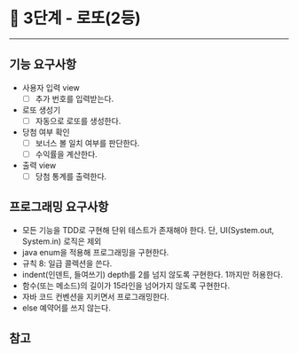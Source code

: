 # 🚀 3단계 - 로또(2등)
------------

## 기능 요구사항

* 사용자 입력 view
    * [ ] 추가 번호를 입력받는다.

* 로또 생성기
    * [ ] 자동으로 로또를 생성한다.

* 당첨 여부 확인
    * [ ] 보너스 볼 일치 여부를 판단한다.
    * [ ] 수익률을 계산한다.

* 출력 view
    * [ ] 당첨 통계를 출력한다.

## 프로그래밍 요구사항

* 모든 기능을 TDD로 구현해 단위 테스트가 존재해야 한다.
  단, UI(System.out, System.in) 로직은 제외
* java enum을 적용해 프로그래밍을 구현한다.
* 규칙 8: 일급 콜렉션을 쓴다.
* indent(인덴트, 들여쓰기) depth를 2를 넘지 않도록 구현한다.
  1까지만 허용한다.
* 함수(또는 메소드)의 길이가 15라인을 넘어가지 않도록 구현한다.
* 자바 코드 컨벤션을 지키면서 프로그래밍한다.
* else 예약어를 쓰지 않는다.

## 참고
